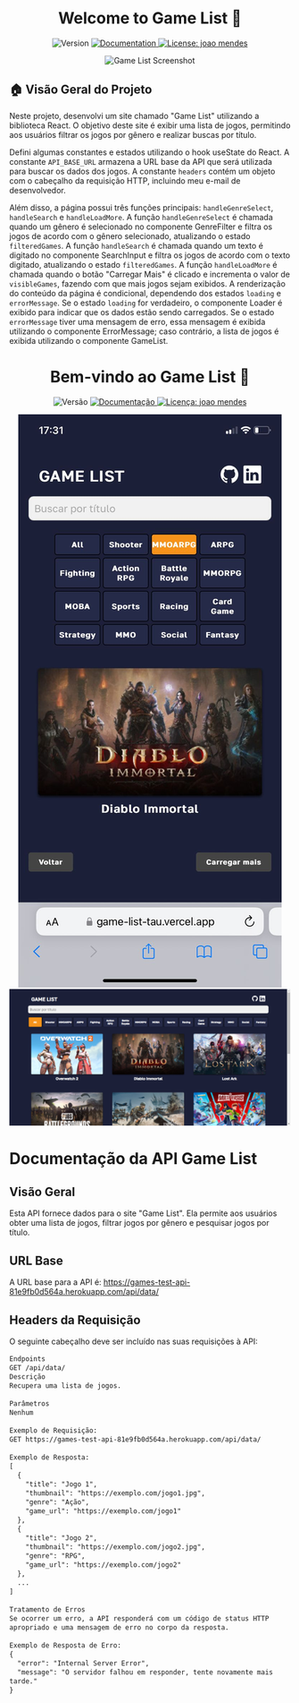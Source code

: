 <h1 align="center">Welcome to Game List 👋</h1>
<p align="center">
  <img alt="Version" src="https://img.shields.io/badge/version-1.0.0-blue.svg?cacheSeconds=2592000" />
  <a href="https://github.com/joaosmendess/Game-List#readme" target="_blank">
    <img alt="Documentation" src="https://img.shields.io/badge/documentation-yes-brightgreen.svg" />
  </a>
  <a href="https://github.com/joaosmendess/Game-List/blob/main/LICENSE" target="_blank">
    <img alt="License: joao mendes" src="https://img.shields.io/badge/License-joao mendes-yellow.svg" />
  </a>
</p>

<p align="center">
  <img alt="Game List Screenshot" src="./src/assets/screenshot-game-list.png" />
</p>

## 🏠 Visão Geral do Projeto
Neste projeto, desenvolvi um site chamado "Game List" utilizando a biblioteca React. O objetivo deste site é exibir uma lista de jogos, permitindo aos usuários filtrar os jogos por gênero e realizar buscas por título. 

Defini algumas constantes e estados utilizando o hook useState do React. A constante `API_BASE_URL` armazena a URL base da API que será utilizada para buscar os dados dos jogos. A constante `headers` contém um objeto com o cabeçalho da requisição HTTP, incluindo meu e-mail de desenvolvedor.

Além disso, a página possui três funções principais: `handleGenreSelect`, `handleSearch` e `handleLoadMore`. A função `handleGenreSelect` é chamada quando um gênero é selecionado no componente GenreFilter e filtra os jogos de acordo com o gênero selecionado, atualizando o estado `filteredGames`. A função `handleSearch` é chamada quando um texto é digitado no componente SearchInput e filtra os jogos de acordo com o texto digitado, atualizando o estado `filteredGames`. A função `handleLoadMore` é chamada quando o botão "Carregar Mais" é clicado e incrementa o valor de `visibleGames`, fazendo com que mais jogos sejam exibidos. A renderização do conteúdo da página é condicional, dependendo dos estados `loading` e `errorMessage`. Se o estado `loading` for verdadeiro, o componente Loader é exibido para indicar que os dados estão sendo carregados. Se o estado `errorMessage` tiver uma mensagem de erro, essa mensagem é exibida utilizando o componente ErrorMessage; caso contrário, a lista de jogos é exibida utilizando o componente GameList. <h1 align="center">Bem-vindo ao Game List 👋</h1>
<p align="center">
  <img alt="Versão" src="https://img.shields.io/badge/versão-1.0.0-blue.svg?cacheSeconds=2592000" />
  <a href="https://github.com/joaosmendess/Game-List#readme" target="_blank">
    <img alt="Documentação" src="https://img.shields.io/badge/documentação-sim-brightgreen.svg" />
  </a>
  <a href="https://github.com/joaosmendess/Game-List/blob/main/LICENSE" target="_blank">
    <img alt="Licença: joao mendes" src="https://img.shields.io/badge/Licença-joao mendes-yellow.svg" />
  </a>
</p>

<p align="center">
  <img alt="Captura de tela do Game List" src="./src/assests/WhatsApp%20Image%202023-06-25%20at%2017.32.04.jpeg" />
  <img alt="Captura de tela do Game List" src="./src/assests/screenshot-game-list.png" size ={20} />
</p>



# Documentação da API Game List

## Visão Geral
Esta API fornece dados para o site "Game List". Ela permite aos usuários obter uma lista de jogos, filtrar jogos por gênero e pesquisar jogos por título.

## URL Base
A URL base para a API é:
https://games-test-api-81e9fb0d564a.herokuapp.com/api/data/

## Headers da Requisição
O seguinte cabeçalho deve ser incluído nas suas requisições à API:

```plaintext
Endpoints
GET /api/data/
Descrição
Recupera uma lista de jogos.

Parâmetros
Nenhum

Exemplo de Requisição:
GET https://games-test-api-81e9fb0d564a.herokuapp.com/api/data/

Exemplo de Resposta:
[
  {
    "title": "Jogo 1",
    "thumbnail": "https://exemplo.com/jogo1.jpg",
    "genre": "Ação",
    "game_url": "https://exemplo.com/jogo1"
  },
  {
    "title": "Jogo 2",
    "thumbnail": "https://exemplo.com/jogo2.jpg",
    "genre": "RPG",
    "game_url": "https://exemplo.com/jogo2"
  },
  ...
]

Tratamento de Erros
Se ocorrer um erro, a API responderá com um código de status HTTP apropriado e uma mensagem de erro no corpo da resposta.

Exemplo de Resposta de Erro:
{
  "error": "Internal Server Error",
  "message": "O servidor falhou em responder, tente novamente mais tarde."
}






